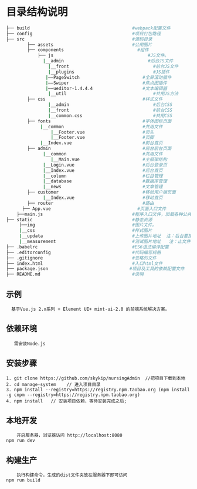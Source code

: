 目录结构说明
========================

```bash
├── build                                       #webpack配置文件
├── config                                      #项目打包路径
├── src                                         #源码目录
        ├── assets                              #公用图片
	    ├── components                            #组件
			├── js                                    #JS文件。  
			  |__admin                                #后台JS文件     
				|__front                                #前台JS文件 
				|__plugins                              #JS插件
		       |——PageSwitch                        #全屏滚动插件  
		       |——Swiper                            #焦点图插件 
		       |——ueditor-1.4.4.4                   #文本编辑器
				|__util                                 #共用JS方法                                  
		├── css                                     #样式文件
				|__admin                                #后台CSS  
				|__front                                #前台CSS
				|__common.css                           #共用CSS
		├── fonts                                   #字体图标页面
		     |__common                              #共用文件
		         |__Footer.vue                      #页头
		         |__Footer.vue                      #页脚
		     |__Index.vue                           #前台首页 
		├── admin                                   #后台前台页面
		      |__common                             #共用文件
		         |__Main.vue                        #主框架结构
		      |__Login.vue                          #后台登录页 
		      |__Index.vue                          #后台首页 
		      |__column                             #栏目管理   
		      |__database                           #数据库管理
		      |__news                               #文章管理
		├── customer                                #移动用户端页面
		      |__Index.vue                          #移动首页 
		├── router                                  #路由
	  ├── App.vue                                 #页面入口文件
   	├──main.js                                  #程序入口文件，加载各种公共组件
├── static                                      #静态资源
     ├──img                                     #图片文件。  
     |__css                                     #样式图片    
     |__updata                                  #上传图片地址  注：后台要按功能建目录-并按时间建文件添加在功能目录文件里。    
     |__measurement                             #测试图片地址   注：止文件为测试图片 可以删除
├── .babelrc                                    #ES6语法编译配置
├── .editorconfig                               #代码编写规格
├── .gitignore                                  #忽略的文件
├── index.html                                  #入口html文件
├── package.json                               #项目及工具的依赖配置文件
├── README.md                                   #说明
```

## 示例

      基于Vue.js 2.x系列 + Element UI+ mint-ui-2.0 的前端系统解决方案。
   
## 依赖环境

       需安装Node.js
 
## 安装步骤 

	1. git clone https://github.com/skykip/nursingAdmin  //把项目下载到本地
	2. cd manage-system    // 进入项目目录
	3. npm install --registry=https://registry.npm.taobao.org (npm install -g cnpm --registry=https://registry.npm.taobao.org) 
	4. npm install   // 安装项目依赖，等待安装完成之后; 


## 本地开发

        开启服务器，浏览器访问 http://localhost:8080
    npm run dev

## 构建生产

        执行构建命令，生成的dist文件夹放在服务器下即可访问
    npm run build